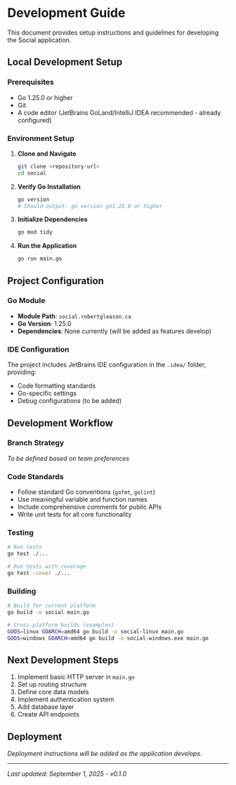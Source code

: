 # Development Guide

This document provides setup instructions and guidelines for developing the Social application.

## Local Development Setup

### Prerequisites
- Go 1.25.0 or higher
- Git
- A code editor (JetBrains GoLand/IntelliJ IDEA recommended - already configured)

### Environment Setup

1. **Clone and Navigate**
   ```bash
   git clone <repository-url>
   cd social
   ```

2. **Verify Go Installation**
   ```bash
   go version
   # Should output: go version go1.25.0 or higher
   ```

3. **Initialize Dependencies**
   ```bash
   go mod tidy
   ```

4. **Run the Application**
   ```bash
   go run main.go
   ```

## Project Configuration

### Go Module
- **Module Path**: `social.robertgleason.ca`
- **Go Version**: 1.25.0
- **Dependencies**: None currently (will be added as features develop)

### IDE Configuration
The project includes JetBrains IDE configuration in the `.idea/` folder, providing:
- Code formatting standards
- Go-specific settings
- Debug configurations (to be added)

## Development Workflow

### Branch Strategy
*To be defined based on team preferences*

### Code Standards
- Follow standard Go conventions (`gofmt`, `golint`)
- Use meaningful variable and function names
- Include comprehensive comments for public APIs
- Write unit tests for all core functionality

### Testing
```bash
# Run tests
go test ./...

# Run tests with coverage
go test -cover ./...
```

### Building
```bash
# Build for current platform
go build -o social main.go

# Cross-platform builds (examples)
GOOS=linux GOARCH=amd64 go build -o social-linux main.go
GOOS=windows GOARCH=amd64 go build -o social-windows.exe main.go
```

## Next Development Steps

1. Implement basic HTTP server in `main.go`
2. Set up routing structure
3. Define core data models
4. Implement authentication system
5. Add database layer
6. Create API endpoints

## Deployment

*Deployment instructions will be added as the application develops.*

---
*Last updated: September 1, 2025 - v0.1.0*
